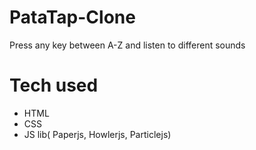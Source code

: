 # PataTap-Clone
Press any key between A-Z and listen to different sounds

# Tech used
* HTML
* CSS
* JS lib( Paperjs, Howlerjs, Particlejs)
